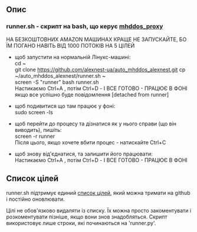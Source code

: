 ## Опис

### runner.sh - скрипт на bash, що керує [mhddos_proxy](https://github.com/porthole-ascend-cinnamon/mhddos_proxy)

НА БЕЗКОШТОВНИХ AMAZON МАШИНАХ КРАЩЕ НЕ ЗАПУСКАЙТЕ, БО ЇМ ПОГАНО НАВІТЬ ВІД 1000 ПОТОКІВ НА 5 ЦІЛЕЙ  
  
  
* щоб запустити на нормальній Лінукс-машині:  
cd ~  
git clone https://github.com/alexnest-ua/auto_mhddos_alexnest.git
cp ~/auto_mhddos_alexnest/runner.sh ~  
screen -S "runner" bash runner.sh  
Настикаємо Ctrl+A , потім Ctrl+D - І ВСЕ ГОТОВО - ПРАЦЮЄ В ФОНІ  
якщо все успішно буде повідомлення [detached from runner]  
  
* щоб подивитися що там працює у фоні:  
sudo screen -ls  

* щоб перейти до процесу та дізнатися як у нього справи (що він виводить), пишіть:  
screen -r runner  
Після цього, якщо хочете вбити процес - натискайте Ctrl+C  

* щоб знову від'єднатися, та залишити його працювати:  
Настикаємо Ctrl+A , потім Ctrl+D - І ВСЕ ГОТОВО - ПРАЦЮЄ В ФОНІ  
  
  
## Список цілей  

  

runner.sh підтримує единий [список цілей](https://raw.githubusercontent.com/alexnest-ua/auto_mhddos/main/runner_targets), який можна тримати на github і постійно оновлювати.  
  
  
  
Цілі не обов'язково видаляти із списку. Їх можна просто закоментувати і розкоментувати пізніше, якщо вони знов знадобляться. Скрипт використовує лише строки, які починаються на 'runner.py'.  
